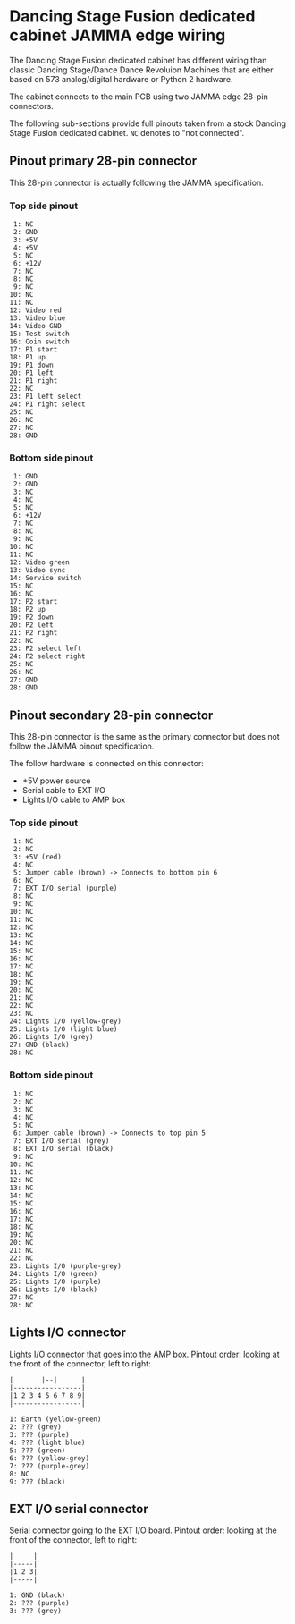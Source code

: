 # Dancing Stage Fusion dedicated cabinet JAMMA edge wiring

The Dancing Stage Fusion dedicated cabinet has different wiring than
classic Dancing Stage/Dance Dance Revoluion Machines that are either based
on 573 analog/digital hardware or Python 2 hardware.

The cabinet connects to the main PCB using two JAMMA edge 28-pin connectors.

The following sub-sections provide full pinouts taken from a stock
Dancing Stage Fusion dedicated cabinet. `NC` denotes to "not connected".

## Pinout primary 28-pin connector

This 28-pin connector is actually following the JAMMA specification.

### Top side pinout

```text
 1: NC
 2: GND
 3: +5V
 4: +5V
 5: NC
 6: +12V
 7: NC
 8: NC
 9: NC
10: NC
11: NC
12: Video red
13: Video blue
14: Video GND
15: Test switch
16: Coin switch
17: P1 start
18: P1 up
19: P1 down
20: P1 left 
21: P1 right
22: NC
23: P1 left select
24: P1 right select
25: NC
26: NC
27: NC
28: GND
```

### Bottom side pinout

```text
 1: GND
 2: GND
 3: NC
 4: NC
 5: NC
 6: +12V
 7: NC
 8: NC
 9: NC
10: NC
11: NC
12: Video green
13: Video sync
14: Service switch
15: NC
16: NC
17: P2 start
18: P2 up
19: P2 down
20: P2 left
21: P2 right
22: NC
23: P2 select left
24: P2 select right
25: NC
26: NC
27: GND
28: GND
```

## Pinout secondary 28-pin connector

This 28-pin connector is the same as the primary connector but does not
follow the JAMMA pinout specification.

The follow hardware is connected on this connector:

* +5V power source
* Serial cable to EXT I/O
* Lights I/O cable to AMP box

### Top side pinout

```text
 1: NC
 2: NC
 3: +5V (red)
 4: NC
 5: Jumper cable (brown) -> Connects to bottom pin 6
 6: NC
 7: EXT I/O serial (purple)
 8: NC
 9: NC
10: NC
11: NC
12: NC
13: NC
14: NC
15: NC
16: NC
17: NC
18: NC
19: NC
20: NC
21: NC
22: NC
23: NC
24: Lights I/O (yellow-grey)
25: Lights I/O (light blue)
26: Lights I/O (grey)
27: GND (black)
28: NC
```

### Bottom side pinout

```text
 1: NC
 2: NC
 3: NC
 4: NC
 5: NC
 6: Jumper cable (brown) -> Connects to top pin 5
 7: EXT I/O serial (grey)
 8: EXT I/O serial (black)
 9: NC
10: NC
11: NC
12: NC
13: NC
14: NC
15: NC
16: NC
17: NC
18: NC
19: NC
20: NC
21: NC
22: NC
23: Lights I/O (purple-grey)
24: Lights I/O (green)
25: Lights I/O (purple)
26: Lights I/O (black)
27: NC
28: NC
```

## Lights I/O connector

Lights I/O connector that goes into the AMP box.
Pintout order: looking at the front of the connector, left to right:

```text
|       |--|      |
|-----------------|
|1 2 3 4 5 6 7 8 9|
|-----------------|

1: Earth (yellow-green)
2: ??? (grey)
3: ??? (purple)
4: ??? (light blue)
5: ??? (green)
6: ??? (yellow-grey)
7: ??? (purple-grey)
8: NC
9: ??? (black)
```

## EXT I/O serial connector

Serial connector going to the EXT I/O board.
Pintout order: looking at the front of the connector, left to right:

```text
|     |
|-----|
|1 2 3|
|-----|

1: GND (black)
2: ??? (purple)
3: ??? (grey)
```
